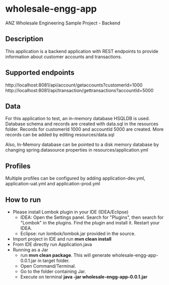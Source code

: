 # wholesale-engg-app
ANZ Wholesale Engineering Sample Project - Backend

## Description

This application is a backend application with REST endpoints to provide 
information about customer accounts and transactions.

## Supported endpoints
http://localhost:8081/api/account/getaccounts?customerId=1000
http://localhost:8081/api/transaction/gettransactions?accountId=5000

## Data
For this application to test, an in-memory database HSQLDB is used. Database schema and records are created with data.sql 
in the resources folder. Records for customerId 1000 and accountId 5000 are created. More records can be added by editing resources/data.sql

Also, In-Memory database can be pointed to a disk memory database by changing spring.datasource properties in resources/application.yml

## Profiles
Multiple profiles can be configured by adding application-dev.yml, application-uat.yml and application-prod.yml

## How to run
* Please install Lombok plugin in your IDE (IDEA/Eclipse)
    * IDEA: Open the Settings panel. Search for "Plugins", then search for "Lombok" in the plugins. Find the plugin and install it. Restart your IDEA.
    * Eclipse: run lombok/lombok.jar provided in the source.
* Import project in IDE and run **mvn clean install**
* From IDE directly run Application.java
* Running as a Jar
    * run **mvn clean package**. This will generate wholesale-engg-app-0.0.1.jar in target folder.
    * Open Command/Terminal. 
    * Go to the folder containing Jar. 
    * Execute on terminal **java -jar wholesale-engg-app-0.0.1.jar**
		
		
